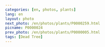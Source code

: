 ```yaml
---
categories: [en, photos, plants]
lang: en
layout: photo
next_photo: /en/photos/plants/P0000259.html
picname: P0000024
prev_photo: /en/photos/plants/P0000005.html
tags: [Dead Tree]
---
```

